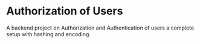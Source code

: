 # Authorization of Users

A backend project on Authorization and Authentication of users a complete setup with hashing and encoding.
